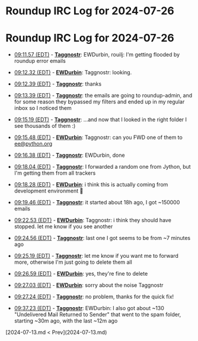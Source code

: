 # Roundup IRC Log for 2024-07-26 #
# Roundup IRC Log for 2024-07-26
* <a href="#09:11.57" id="09:11.57">09:11.57 (EDT)</a> - __[Taggnostr](https://github.com/Taggnostr)__: EWDurbin, rouilj: I'm getting flooded by roundup error emails

* <a href="#09:12.32" id="09:12.32">09:12.32 (EDT)</a> - __[EWDurbin](https://github.com/EWDurbin)__: Taggnostr: looking.
* <a href="#09:12.39" id="09:12.39">09:12.39 (EDT)</a> - __[Taggnostr](https://github.com/Taggnostr)__: thanks

* <a href="#09:13.39" id="09:13.39">09:13.39 (EDT)</a> - __[Taggnostr](https://github.com/Taggnostr)__: the emails are going to roundup-admin, and for some reason they bypassed my filters and ended up in my regular inbox so I noticed them

* <a href="#09:15.19" id="09:15.19">09:15.19 (EDT)</a> - __[Taggnostr](https://github.com/Taggnostr)__: ...and now that I looked in the right folder I see thousands of them :)

* <a href="#09:15.48" id="09:15.48">09:15.48 (EDT)</a> - __[EWDurbin](https://github.com/EWDurbin)__: Taggnostr: can you FWD one of them to ee@python.org
* <a href="#09:16.38" id="09:16.38">09:16.38 (EDT)</a> - __[Taggnostr](https://github.com/Taggnostr)__: EWDurbin, done

* <a href="#09:18.04" id="09:18.04">09:18.04 (EDT)</a> - __[Taggnostr](https://github.com/Taggnostr)__: I forwarded a random one from Jython, but I'm getting them from all trackers
* <a href="#09:18.28" id="09:18.28">09:18.28 (EDT)</a> - __[EWDurbin](https://github.com/EWDurbin)__: i think this is actually coming from development environment 🤦

* <a href="#09:19.46" id="09:19.46">09:19.46 (EDT)</a> - __[Taggnostr](https://github.com/Taggnostr)__: it started about 18h ago, I got ~150000 emails

* <a href="#09:22.53" id="09:22.53">09:22.53 (EDT)</a> - __[EWDurbin](https://github.com/EWDurbin)__: Taggnostr: i think they should have stopped. let me know if you see another

* <a href="#09:24.56" id="09:24.56">09:24.56 (EDT)</a> - __[Taggnostr](https://github.com/Taggnostr)__: last one I got seems to be from ~7 minutes ago

* <a href="#09:25.19" id="09:25.19">09:25.19 (EDT)</a> - __[Taggnostr](https://github.com/Taggnostr)__: let me know if you want me to forward more, otherwise I'm just going to delete them all

* <a href="#09:26.59" id="09:26.59">09:26.59 (EDT)</a> - __[EWDurbin](https://github.com/EWDurbin)__: yes, they're fine to delete
* <a href="#09:27.03" id="09:27.03">09:27.03 (EDT)</a> - __[EWDurbin](https://github.com/EWDurbin)__: sorry about the noise Taggnostr

* <a href="#09:27.24" id="09:27.24">09:27.24 (EDT)</a> - __[Taggnostr](https://github.com/Taggnostr)__: no problem, thanks for the quick fix!

* <a href="#09:37.23" id="09:37.23">09:37.23 (EDT)</a> - __[Taggnostr](https://github.com/Taggnostr)__: EWDurbin: I also got about ~130 "Undelivered Mail Returned to Sender" that went to the spam folder, starting ~30m ago, with the last ~12m ago

<div class="inpage-footer">
[2024-07-13.md < Prev](2024-07-13.md)
</div>

